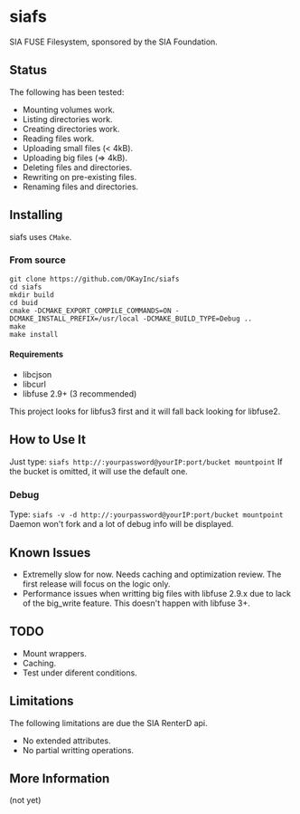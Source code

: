 # siafs
SIA FUSE Filesystem, sponsored by the SIA Foundation.

## Status
The following has been tested:

* Mounting volumes work.
* Listing directories work.
* Creating directories work.
* Reading files work.
* Uploading small files (< 4kB).
* Uploading big files (=> 4kB).
* Deleting files and directories.
* Rewriting on pre-existing files.
* Renaming files and directories.

## Installing
siafs uses `CMake`.

### From source

    git clone https://github.com/OKayInc/siafs
    cd siafs
    mkdir build
    cd buid
    cmake -DCMAKE_EXPORT_COMPILE_COMMANDS=ON -DCMAKE_INSTALL_PREFIX=/usr/local -DCMAKE_BUILD_TYPE=Debug ..
    make
    make install

#### Requirements
* libcjson
* libcurl
* libfuse 2.9+ (3 recommended)

This project looks for libfus3 first and it will fall back looking for libfuse2.

## How to Use It
Just type:
`siafs http://:yourpassword@yourIP:port/bucket mountpoint`
If the bucket is omitted, it will use the default one.

### Debug
Type:
`siafs -v -d http://:yourpassword@yourIP:port/bucket mountpoint`
Daemon won't fork and a lot of debug info will be displayed.

## Known Issues
* Extremelly slow for now. Needs caching and optimization review. The first release will focus on the logic only.
* Performance issues when writting big files with libfuse 2.9.x due to lack of the big_write feature. This doesn't happen with libfuse 3+.

## TODO
* Mount wrappers.
* Caching.
* Test under diferent conditions.

## Limitations
The following limitations are due the SIA RenterD api.
* No extended attributes.
* No partial writting operations.

## More Information
(not yet)
